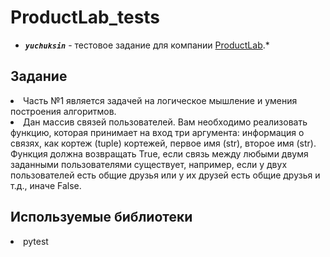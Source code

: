 # ProductLab_tests

* ***`yuchuksin`***  - тестовое задание для компании [ProductLab](https://productlab.by/).*

## Задание
<div>
<li>Часть №1 является задачей на
логическое мышление и умения построения алгоритмов.</li>

<li>Дан массив связей пользователей. Вам необходимо реализовать функцию,
которая принимает на вход три аргумента: информация о связях, как кортеж (tuple)
кортежей, первое имя (str), второе имя (str). Функция должна возвращать True, если
связь между любыми двумя заданными пользователями существует, например, если у
двух пользователей есть общие друзья или у их друзей есть общие друзья и т.д., иначе
False.</li>
</div>

## Используемые библиотеки
<div>
   <li>pytest</li>
</div>